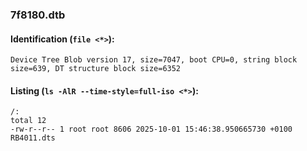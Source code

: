 ### 7f8180.dtb
#### Identification (`file <*>`):
```
Device Tree Blob version 17, size=7047, boot CPU=0, string block size=639, DT structure block size=6352
```
#### Listing (`ls -AlR --time-style=full-iso <*>`):
```
/:
total 12
-rw-r--r-- 1 root root 8606 2025-10-01 15:46:38.950665730 +0100 RB4011.dts
```

